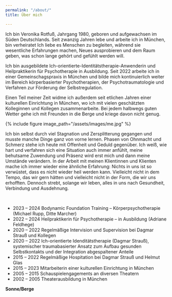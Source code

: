 ```yaml
---
permalink: "/about/"
title: Über mich

---
```

Ich bin Veronika Rotfuß, Jahrgang 1980, geboren und aufgewachsen im Süden Deutschlands. Seit zwanzig Jahren lebe und arbeite ich in München, bin verheiratet Ich liebe es Menschen zu begleiten, während sie wesentliche Erfahrungen machen, Neues ausprobieren und dem Raum geben, was schon lange gehört und gefühlt werden will.

Ich bin ausgebildete Ich-orientierte-Identitätstherapie-Anwenderin und Heilpraktikerin für Psychotherapie in Ausbildung. Seit 2022 arbeite ich in einer Gemeinschagspraxis in München und bilde mich kontinuierlich weiter im Bereich körperbasierter Psychotherapien, der Psychotraumatologie und Verfahren zur Förderung der Selbstregulation.

Einen Teil meiner Zeit widme ich außerdem seit etlichen Jahren einer kulturellen Einrichtung in München, wo ich mit vielen geschätzten Kolleginnen und Kollegen zusammenarbeite. Bei jedem halbwegs guten Wetter gehe ich mit Freunden in die Berge und kriege davon nicht genug.

{% include figure image_path="/assets/images/me.jpg" %}

Ich bin selbst durch viel Stagnation und Zersplitterung gegangen und musste manche Dinge ganz von vorne lernen. Phasen von Ohnmacht und Schmerz stehe ich heute mit Offenheit und Geduld gegenüber. Ich weiß, wie hart und verfahren sich eine Situation auch immer anfühlt, meine behutsame Zuwendung und Präsenz wird erst mich und dann meine Umstände verändern. In der Arbeit mit meinen Klientinnen und Klienten mache ich immer wieder eine ähnliche Erfahrung: Nichts in uns ist so verwüstet, dass es nicht wieder heil werden kann. Vielleicht nicht in dem Tempo, das wir gern hätten und vielleicht nicht in der Form, die wir uns erhofften. Dennoch strebt, solange wir leben, alles in uns nach Gesundheit, Verbindung und Ausdehnung.

<br>

* 2023 – 2024 Bodynamic Foundation Training – Körperpsychotherapie   (Michael Rupp, Ditte Marcher)
* 2022 – 2024 Heilpraktikerin für Psychotherapie – in Ausbildung (Adriane Feldhege)
* 2020 – 2022 Regelmäßige Intervision und Supervision bei Dagmar Strauß und Kollegen
* 2020 – 2022 Ich-orientierte Idenditätstherapie (Dagmar Strauß), systemischer traumabasierter Ansatz zum Aufbau gesunden Selbstkontakts und der Integration abgespaltener Anteile
* 2015 – 2022 Regelmäßige Hospitation bei Dagmar Strauß und Helmut Glas
* 2015 – 2023 Mitarbeiterin einer kulturellen Einrichtung in München
* 2005 – 2015 Schauspielengagements an diversen Theatern
* 2002 – 2005 Theaterausbildung in München

**Sonne/Berge**